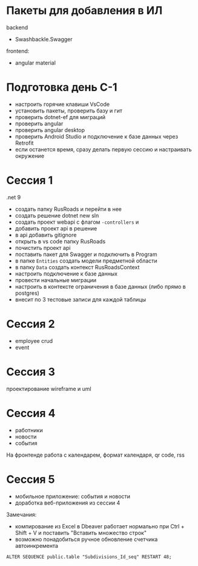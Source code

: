 
# Пакеты для добавления в ИЛ

backend
- Swashbackle.Swagger

frontend:
- angular material

# Подготовка день С-1

- настроить горячие клавиши VsCode
- установить пакеты, проверить базу и гит
- проверить dotnet-ef для миграций
- проверить angular
- проверить angular desktop
- проверить Android Studio и подключение к базе данных через Retrofit
- если останется время, сразу делать первую сессию и настраивать окружение

# Сессия 1
.net 9

- создать папку RusRoads и перейти в нее
- создать решение dotnet new sln
- создать проект webapi с флагом ```-controllers``` и 
- добавить проект api в решение
- в api добавить gitignore
- открыть в vs code папку RusRoads
- почистить проект api
- поставить пакет для Swagger и подключить в Program
- в папке ```Entities``` создать модели предметной области
- в папку ```Data``` создать контекст RusRoadsContext
- настроить подключение к базе данных
- провести начальные миграции
- настроить в контексте ограничения в базе данных (либо прямо в postgres)
- внесит по 3 тестовые записи для каждой таблицы

# Сессия 2

- employee crud 
- event

# Сессия 3 
проектирование wireframe и uml

# Сессия 4

- работники
- новости 
- события

На фронтенде работа с календарем, формат календаря, qr code, rss 


# Сессия 5

- мобильное приложение: события и новости
- доработка веб-приложения из сессии 4


Замечания:

- компирование из Excel в Dbeaver работает нормально при Ctrl + Shift + V и поставить "Вставить множество строк"
- возможно понадобиться ручное обновление счетчика автоинкремента

```
ALTER SEQUENCE public.table "Subdivisions_Id_seq" RESTART 48;
```